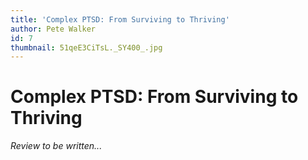 ```yaml
---
title: 'Complex PTSD: From Surviving to Thriving'
author: Pete Walker
id: 7
thumbnail: 51qeE3CiTsL._SY400_.jpg
---
```

# Complex PTSD: From Surviving to Thriving

*Review to be written...*
